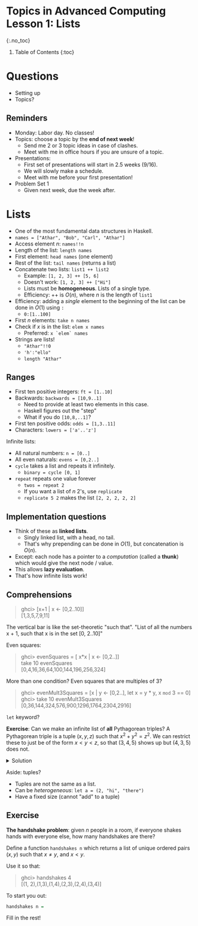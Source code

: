 # Topics in Advanced Computing Lesson 1: Lists
{:.no_toc}

1. Table of Contents
{:toc}

# Questions

* Setting up
* Topics?

## Reminders

* Monday: Labor day. No classes!
* Topics: choose a topic by the **end of next week**!
  * Send me 2 or 3 topic ideas in case of clashes.
  * Meet with me in office hours if you are unsure of a topic.
* Presentations:
  * First set of presentations will start in 2.5 weeks (9/16).
  * We will slowly make a schedule.
  * Meet with me before your first presentation!
* Problem Set 1
  * Given next week, due the week after.

# Lists

* One of the most fundamental data structures in Haskell.
* `names = ["Athar", "Bob", "Carl", "Athar"]`
* Access element $n$: `names!!n`
* Length of the list: `length names`
* First element: `head names` (one element)
* Rest of the list: `tail names` (returns a list)
* Concatenate two lists: `list1 ++ list2`
  * Example: `[1, 2, 3] ++ [5, 6]`
  * Doesn't work: `[1, 2, 3] ++ ["Hi"]`
  * Lists must be **homogeneous**. Lists of a single type.
  * Efficiency: ++ is $O(n)$, where $n$ is the length of `list1`
* Efficiency: adding a *single* element to the beginning of the list can be done in $O(1)$ using `:`
  * `0:[1..100]`
* First $n$ elements: `take n names`
* Check if $x$ is in the list: `elem x names`
  * Preferred: ``x `elem` names``
* Strings are lists!
  * `"Athar"!!0`
  * `'h':"ello"`
  * `length "Athar"`

## Ranges

* First ten positive integers: `ft = [1..10]`
* Backwards: `backwards = [10,9..1]`
  * Need to provide at least two elements in this case.
  * Haskell figures out the "step"
  * What if you do `[10,8,..1]`?
* First ten positive odds: `odds = [1,3..11]`
* Characters: `lowers = ['a'..'z']`

Infinite lists:

* All natural numbers: `n = [0..]`
* All even naturals: `evens = [0,2..]`
* `cycle` takes a list and repeats it infinitely.
  * `binary = cycle [0, 1]`
* `repeat` repeats one value forever
  * `twos = repeat 2`
  * If you want a list of $n$ 2's, use `replicate`
  * `replicate 5 2` makes the list `[2, 2, 2, 2, 2]`  

## Implementation questions

* Think of these as **linked lists**.
  * Singly linked list, with a head, no tail.
  * That's why prepending can be done in $O(1)$, but concatenation is $O(n)$.
* Except: each node has a pointer to a *computation* (called a **thunk**) which would give the next node / value.
* This allows **lazy evaluation**.
* That's how infinite lists work!

## Comprehensions

> ghci> [x+1 | x <- [0,2..10]]  
> [1,3,5,7,9,11]

The vertical bar is like the set-theoretic "such that". "List of all the numbers x + 1, such that x is in the set [0, 2..10]"

Even squares:

> ghci> evenSquares = [ x*x | x <- [0,2..]]  
> take 10 evenSquares  
> [0,4,16,36,64,100,144,196,256,324]

More than one condition? Even squares that are multiples of 3?

> ghci> evenMult3Squares = [x | y <- [0,2..], let x = y * y, x `mod` 3 == 0]  
> ghci> take 10 evenMult3Squares  
> [0,36,144,324,576,900,1296,1764,2304,2916]

`let` keyword?

**Exercise**: Can we make an infinite list of **all** Pythagorean triples? A Pythagorean triple is a tuple $(x, y, z)$ such that $x^2 + y^2 = z^2$. We can restrict these to just be of the form $x < y < z$, so that $(3, 4, 5)$ shows up but $(4, 3, 5)$ does not.

<details>
<summary>Solution</summary>
<p>pythTrips = [(x,y,z) | z <- [1..], y <- [1..z], x <- [1..y], x^2 + y^2 == z^2]</p>
</details>

Aside: tuples?

* Tuples are not the same as a list.
* Can be *heterogeneous*: `let a = (2, "hi", "there")`
* Have a fixed size (cannot "add" to a tuple)

## Exercise

**The handshake problem**: given $n$ people in a room, if everyone shakes hands with everyone else, how many handshakes are there?

Define a function `handshakes n` which returns a list of unique ordered pairs $(x, y)$ such that $x \neq y$, and $x < y$. 

Use it so that:

> ghci> handshakes 4  
> [(1, 2),(1,3),(1,4),(2,3),(2,4),(3,4)]  

To start you out:

```haskell
handshakes n = 
```

Fill in the rest!
